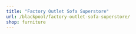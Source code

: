 ```yaml
---
title: "Factory Outlet Sofa Superstore"
url: /blackpool/factory-outlet-sofa-superstore/
shop: furniture
---
```

